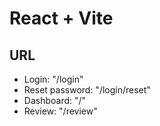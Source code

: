 # React + Vite

## URL

* Login: "/login"
* Reset password: "/login/reset"
* Dashboard: "/"
* Review: "/review"

